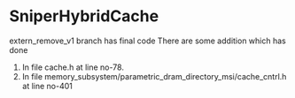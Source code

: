 # SniperHybridCache
extern_remove_v1 branch has final code
There are some addition which has done
1. In file cache.h at line no-78.
2. In file memory_subsystem/parametric_dram_directory_msi/cache_cntrl.h at line no-401
